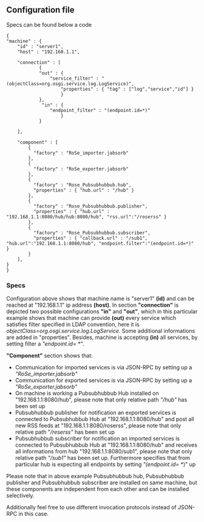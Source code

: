 ## Configuration file
Specs can be found below a code

    {
	"machine" : {
		"id" : "server1",
		"host" : "192.168.1.1",
		
		"connection" : [
				{
				"out" : {
					"service_filter" : "(objectClass=org.osgi.service.log.LogService)",
				        "properties" : { "tag" : ["log","service","id"] }
					    }
				},
                 "in" : {
					"endpoint_filter" : "(endpoint.id=*)"
					    }
				}

		],

		"component" : [
			{ 
			  "factory" : "RoSe_importer.jabsorb" 
            },
            { 
			  "factory" : "RoSe_exporter.jabsorb" 
            },
			{ 
			  "factory" : "Rose_Pubsubhubbub.hub",
			  "properties" : { "hub.url" : "/hub" }
			},
			{ 
			  "factory" : "Rose_Pubsubhubbub.publisher",
			  "properties" : { "hub.url" : "192.168.1.1:8080/hub/hub:8080/hub", "rss.url":"/roserss" }
			},
			{ 
			  "factory" : "Rose_Pubsubhubbub.subscriber",
			  "properties" : { "callback.url" : "/sub1", "hub.url":"192.168.1.1:8080/hub", "endpoint.filter":"(endpoint.id=*)" }
			}
		],
	}
    }

### Specs

Configuration above shows that machine name is "server1" **(id)** and can be reached at "192.168.1.1" ip address **(host)**. In section **"connection"** is depicted two possible configurations **"in"** and **"out"**, which in this particular example shows that machine can provide **(out)** every service which satisfies filter specified in LDAP convention, here it is *objectClass=org.osgi.service.log.LogService*. Some additional informations are added in "properties". 
Besides, machine is accepting **(in)** all services, by setting filter a *"endpoint.id=* *".

**"Component"** section shows that:

   * Communication for imported services is via JSON-RPC by setting up a *"RoSe_importer.jabsorb"*
   * Communication for exported services is via JSON-RPC by setting up a *"RoSe_exporter.jabsorb"*
   * On machine is working a Pubsubhubbub Hub installed on "192.168.1.1:8080/hub", please note that only relative path *"/hub"* has been set up
   * Pubsubhubbub publisher for notification an exported services is connected to Pubsubhubbub Hub at "192.168.1.1:8080/hub" and post all new RSS feeds at "192.168.1.1:8080/roserss", please note that only relative path "*/reserss"* has been set up
   * Pubsubhubbub subscriber for notification an imported services is connected to Pubsubhubbub Hub at "192.168.1.1:8080/hub" and receives all informations from hub "192.168.1.1:8080/sub1", please note that only relative path *"/sub1"* has been set up. Furthermore specifies that from particular hub is expecting all endpoints by setting *"(endpoint.id=* *)" up

Please note that in above example Pubsubhubbub hub, Pubsubhubbub publisher and Pubsubhubbub subscriber are installed on same machine, but these components are independent from each other and can be installed selectively. 

Additionally feel free to use different invocation protocols instead of JSON-RPC in this case.

 